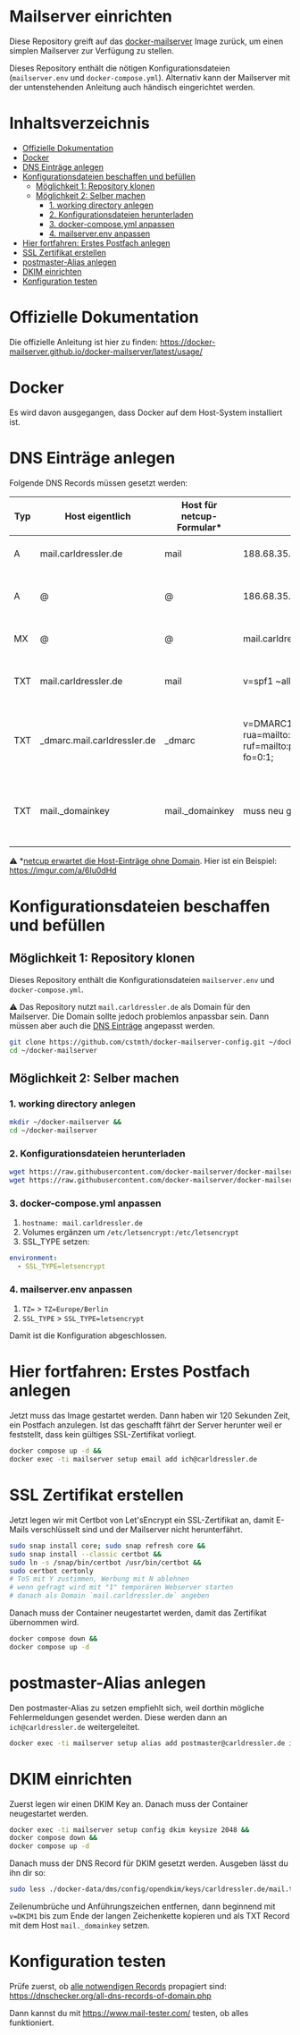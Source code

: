 # Mailserver einrichten

Diese Repository greift auf das [docker-mailserver](https://github.com/docker-mailserver/docker-mailserver) Image zurück, um einen simplen Mailserver zur Verfügung zu stellen.

Dieses Repository enthält die nötigen Konfigurationsdateien (`mailserver.env` und `docker-compose.yml`). Alternativ kann der Mailserver mit der untenstehenden Anleitung auch händisch eingerichtet werden.

# Inhaltsverzeichnis

- [Offizielle Dokumentation](#offizielle-dokumentation)
- [Docker](#docker)
- [DNS Einträge anlegen](#dns-einträge-anlegen)
- [Konfigurationsdateien beschaffen und befüllen](#konfigurationsdateien-beschaffen-und-befüllen)
  - [Möglichkeit 1: Repository klonen](#möglichkeit-1-repository-klonen)
  - [Möglichkeit 2: Selber machen](#möglichkeit-2-selber-machen)
    - [1. working directory anlegen](#1-working-directory-anlegen)
    - [2. Konfigurationsdateien herunterladen](#2-konfigurationsdateien-herunterladen)
    - [3. docker-compose.yml anpassen](#3-docker-composeyml-anpassen)
    - [4. mailserver.env anpassen](#4-mailserverenv-anpassen)
- [Hier fortfahren: Erstes Postfach anlegen](#hier-fortfahren-erstes-postfach-anlegen)
- [SSL Zertifikat erstellen](#ssl-zertifikat-erstellen)
- [postmaster-Alias anlegen](#postmaster-alias-anlegen)
- [DKIM einrichten](#dkim-einrichten)
- [Konfiguration testen](#konfiguration-testen)

# Offizielle Dokumentation
Die offizielle Anleitung ist hier zu finden: https://docker-mailserver.github.io/docker-mailserver/latest/usage/

# Docker

Es wird davon ausgegangen, dass Docker auf dem Host-System installiert ist.

# DNS Einträge anlegen

Folgende DNS Records müssen gesetzt werden:

Typ | Host eigentlich | Host für netcup-Formular* | Wert | Bemerkung
--- | --- | --- | --- | ---
A | mail.carldressler.de | mail | 188.68.35.217 | Auflösung nur (!) von Subdomains
A | @ | @ | 186.68.35.217  | Auflösung von carldressler.de, für SSH Zugriff nötig
MX | @ | @ | mail.carldressler.de | wohin Mails kommen und gehen sollen
TXT | mail.carldressler.de | mail | v=spf1 ~all | SPF Record -> wer Mails von carldressler.de senden darf
TXT | _dmarc.mail.carldressler.de | _dmarc | v=DMARC1; p=quarantine; rua=mailto:postmaster@carldressler.de; ruf=mailto:postmaster@carldressler.de; fo=0:1; | DMARC Record -> was mit Mails mit schlechtem Score passieren soll
TXT | mail._domainkey | mail._domainkey | muss neu generiert werden | DKIM -> Signatur von E-Mails, dass sie wirklich von carldressler.de stammen

⚠️ *[netcup erwartet die Host-Einträge ohne Domain](https://www.netcup-wiki.de/wiki/Domains_CCP#DNS). Hier ist ein Beispiel: https://imgur.com/a/6Iu0dHd

# Konfigurationsdateien beschaffen und befüllen

## Möglichkeit 1: Repository klonen

Dieses Repository enthält die Konfigurationsdateien `mailserver.env` und `docker-compose.yml`.

⚠️ Das Repository nutzt `mail.carldressler.de` als Domain für den Mailserver. Die Domain sollte jedoch problemlos anpassbar sein. Dann müssen aber auch die [DNS Einträge](#dns-einträge-anlegen) angepasst werden.

```bash
git clone https://github.com/cstmth/docker-mailserver-config.git ~/docker-mailserver &&
cd ~/docker-mailserver
```

## Möglichkeit 2: Selber machen

### 1. working directory anlegen
```bash
mkdir ~/docker-mailserver &&
cd ~/docker-mailserver
```

### 2. Konfigurationsdateien herunterladen
```bash
wget https://raw.githubusercontent.com/docker-mailserver/docker-mailserver/master/mailserver.env && 
wget https://raw.githubusercontent.com/docker-mailserver/docker-mailserver/master/docker-compose.yml
``` 
### 3. docker-compose.yml anpassen

1. `hostname: mail.carldressler.de`
2. Volumes ergänzen um `/etc/letsencrypt:/etc/letsencrypt`
3. SSL_TYPE setzen:
```yaml
environment:
  - SSL_TYPE=letsencrypt
```
### 4. mailserver.env anpassen

1. `TZ=` > `TZ=Europe/Berlin`
2. `SSL_TYPE` > `SSL_TYPE=letsencrypt`

Damit ist die Konfiguration abgeschlossen.

# Hier fortfahren: Erstes Postfach anlegen

Jetzt muss das Image gestartet werden. Dann haben wir 120 Sekunden Zeit, ein Postfach anzulegen. Ist das geschafft fährt der Server herunter weil er feststellt, dass kein gültiges SSL-Zertifikat vorliegt.

```bash
docker compose up -d &&
docker exec -ti mailserver setup email add ich@carldressler.de
```

# SSL Zertifikat erstellen

Jetzt legen wir mit Certbot von Let'sEncrypt ein SSL-Zertifikat an, damit E-Mails verschlüsselt sind und der Mailserver nicht herunterfährt.

```bash
sudo snap install core; sudo snap refresh core &&
sudo snap install --classic certbot &&
sudo ln -s /snap/bin/certbot /usr/bin/certbot &&
sudo certbot certonly
# ToS mit Y zustimmen, Werbung mit N ablehnen
# wenn gefragt wird mit "1" temporären Webserver starten
# danach als Domain `mail.carldressler.de` angeben
```

Danach muss der Container neugestartet werden, damit das Zertifikat übernommen wird.

```bash
docker compose down &&
docker compose up -d
```

# postmaster-Alias anlegen
Den postmaster-Alias zu setzen empfiehlt sich, weil dorthin mögliche Fehlermeldungen gesendet werden. Diese werden dann an `ich@carldressler.de` weitergeleitet.

```bash
docker exec -ti mailserver setup alias add postmaster@carldressler.de ich@carldressler.de
```

# DKIM einrichten

Zuerst legen wir einen DKIM Key an. Danach muss der Container neugestartet werden.

```bash
docker exec -ti mailserver setup config dkim keysize 2048 && 
docker compose down &&
docker compose up -d
```

Danach muss der DNS Record für DKIM gesetzt werden. Ausgeben lässt du ihn dir so:

```bash
sudo less ./docker-data/dms/config/opendkim/keys/carldressler.de/mail.txt
``` 

Zeilenumbrüche und Anführungszeichen entfernen, dann beginnend mit `v=DKIM1` bis zum Ende der langen Zeichenkette kopieren und als TXT Record mit dem Host `mail._domainkey` setzen.

# Konfiguration testen

Prüfe zuerst, ob [alle notwendigen Records](#dns-einträge-anlegen) propagiert sind: https://dnschecker.org/all-dns-records-of-domain.php

Dann kannst du mit https://www.mail-tester.com/ testen, ob alles funktioniert.
